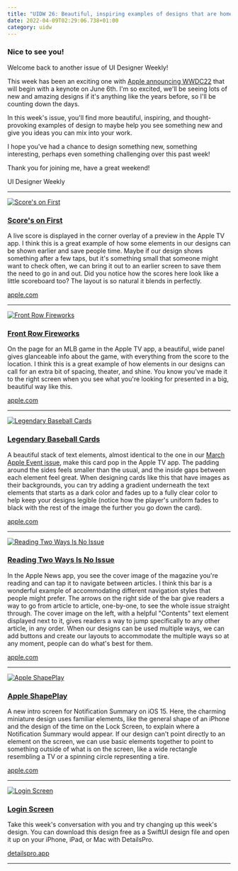 ```yaml
---
title: "UIDW 26: Beautiful, inspiring examples of designs that are home runs on iOS 15."
date: 2022-04-09T02:29:06.738+01:00
category: uidw
---
```


### Nice to see you!

Welcome back to another issue of UI Designer Weekly!

This week has been an exciting one with [Apple announcing WWDC22](https://cur.at/uf4KGYX?m=web) that will begin with a keynote on June 6th. I'm so excited, we'll be seeing lots of new and amazing designs if it's anything like the years before, so I'll be counting down the days.

In this week's issue, you'll find more beautiful, inspiring, and thought-provoking examples of design to maybe help you see something new and give you ideas you can mix into your work.

I hope you've had a chance to design something new, something interesting, perhaps even something challenging over this past week!

Thank you for joining me, have a great weekend!

 UI Designer Weekly 

---

[![](https://assets.sahandnayebaziz.org/score's-on-first.jpeg "Score's on First")](https://cur.at/fo73Qv5?m=web) 

### [Score's on First](https://cur.at/fo73Qv5?m=web)

A live score is displayed in the corner overlay of a preview in the Apple TV app. I think this is a great example of how some elements in our designs can be shown earlier and save people time. Maybe if our design shows something after a few taps, but it's something small that someone might want to check often, we can bring it out to an earlier screen to save them the need to go in and out. Did you notice how the scores here look like a little scoreboard too? The layout is so natural it blends in perfectly.

[apple.com](https://cur.at/fo73Qv5?m=web) 

---

[![](https://assets.sahandnayebaziz.org/front-row-fireworks.jpeg "Front Row Fireworks")](https://cur.at/vtKMdNv?m=web) 

### [Front Row Fireworks](https://cur.at/vtKMdNv?m=web)

On the page for an MLB game in the Apple TV app, a beautiful, wide panel gives glanceable info about the game, with everything from the score to the location. I think this is a great example of how elements in our designs can call for an extra bit of spacing, theater, and shine. You know you've made it to the right screen when you see what you're looking for presented in a big, beautiful way like this.

[apple.com](https://cur.at/vtKMdNv?m=web) 

---

[![](https://assets.sahandnayebaziz.org/legendary-baseball-cards.jpeg "Legendary Baseball Cards")](https://cur.at/BisE5PY?m=web) 

### [Legendary Baseball Cards](https://cur.at/BisE5PY?m=web)

A beautiful stack of text elements, almost identical to the one in our [March Apple Event issue](https://cur.at/qRiDd4p?m=web), make this card pop in the Apple TV app. The padding around the sides feels smaller than the usual, and the inside gaps between each element feel great. When designing cards like this that have images as their backgrounds, you can try adding a gradient underneath the text elements that starts as a dark color and fades up to a fully clear color to help keep your designs legible (notice how the player's uniform fades to black with the rest of the image the further you go down the card).

[apple.com](https://cur.at/BisE5PY?m=web) 

---

[![](https://assets.sahandnayebaziz.org/reading-two-ways-is-no-issue.jpeg "Reading Two Ways Is No Issue")](https://cur.at/GBlhG2J?m=web) 

### [Reading Two Ways Is No Issue](https://cur.at/GBlhG2J?m=web)

In the Apple News app, you see the cover image of the magazine you're reading and can tap it to navigate between articles. I think this bar is a wonderful example of accommodating different navigation styles that people might prefer. The arrows on the right side of the bar give readers a way to go from article to article, one-by-one, to see the whole issue straight through. The cover image on the left, with a helpful "Contents" text element displayed next to it, gives readers a way to jump specifically to any other article, in any order. When our designs can be used multiple ways, we can add buttons and create our layouts to accommodate the multiple ways so at any moment, people can do what's best for them.

[apple.com](https://cur.at/GBlhG2J?m=web) 

---

[![](https://assets.sahandnayebaziz.org/apple-shapeplay.jpeg "Apple ShapePlay")](https://cur.at/S9ZElah?m=web) 

### [Apple ShapePlay](https://cur.at/S9ZElah?m=web)

A new intro screen for Notification Summary on iOS 15\. Here, the charming miniature design uses familiar elements, like the general shape of an iPhone and the design of the time on the Lock Screen, to explain where a Notification Summary would appear. If our design can't point directly to an element on the screen, we can use basic elements together to point to something outside of what is on the screen, like a wide rectangle resembling a TV or a spinning circle representing a tire.

[apple.com](https://cur.at/S9ZElah?m=web) 

---

[![](https://assets.sahandnayebaziz.org/login-screen.jpeg "Login Screen")](https://cur.at/JESojCp?m=web) 

### [Login Screen](https://cur.at/JESojCp?m=web)

Take this week's conversation with you and try changing up this week's design. You can download this design free as a SwiftUI design file and open it up on your iPhone, iPad, or Mac with DetailsPro.

[detailspro.app](https://cur.at/JESojCp?m=web) 

---